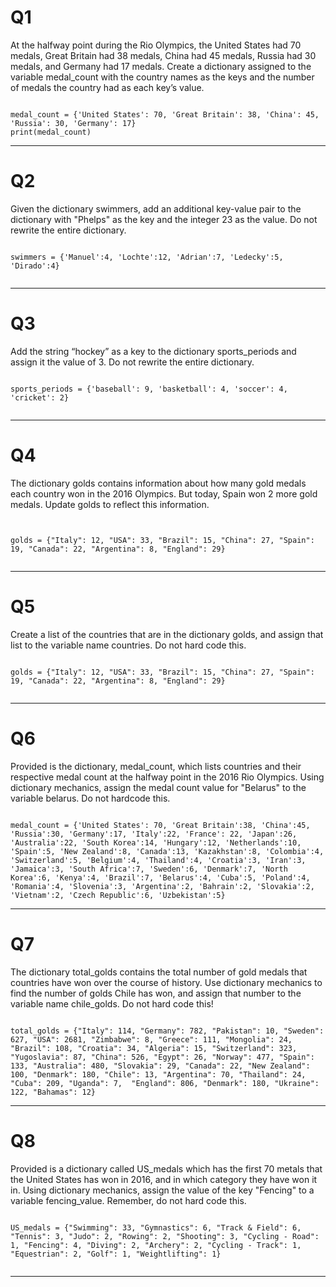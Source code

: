 

 # Q1
 At the halfway point during the Rio Olympics, the United States had 70 medals, Great Britain had 38 medals, China had 45 medals, 
 Russia had 30 medals, and Germany had 17 medals. Create a dictionary assigned to the variable medal_count with
 the country names as the keys and the number of medals the country had as each key’s value.
 
 ```
 
medal_count = {'United States': 70, 'Great Britain': 38, 'China': 45, 'Russia': 30, 'Germany': 17}
print(medal_count)
 ```
 
 ----------------------------------------------------------
 
 #  Q2 
 Given the dictionary swimmers, add 
 an additional key-value pair to the dictionary with "Phelps" as the key and the integer 23 as the value. 
 Do not rewrite the entire dictionary.
 
 ```
 
swimmers = {'Manuel':4, 'Lochte':12, 'Adrian':7, 'Ledecky':5, 'Dirado':4}


 ```
 ---------------------------------------------------------
 
 # Q3
 Add the string “hockey” as a key to the dictionary sports_periods 
 and assign it the value of 3. Do not rewrite the entire dictionary.
 
 ```
 
sports_periods = {'baseball': 9, 'basketball': 4, 'soccer': 4, 'cricket': 2}


 ```
 -------------------------------------------------------------
 
 # Q4
 
 The dictionary golds contains information about how many gold medals each country won in the 2016 Olympics. 
 But today, Spain won 2 more gold medals. Update golds to reflect this information.
 
 ```
 

golds = {"Italy": 12, "USA": 33, "Brazil": 15, "China": 27, "Spain": 19, "Canada": 22, "Argentina": 8, "England": 29}


 ```
 ---------------------------------------------------------
 
 # Q5
 Create a list of the countries that are in the dictionary golds, and 
 assign that list to the variable name countries. Do not hard code this.
 
 ```
 
golds = {"Italy": 12, "USA": 33, "Brazil": 15, "China": 27, "Spain": 19, "Canada": 22, "Argentina": 8, "England": 29}


 ```
 ---------------------------------------------------------------
 
 # Q6
 Provided is the dictionary, medal_count, which lists countries and their respective medal count at the 
 halfway point in the 2016 Rio Olympics. Using dictionary mechanics, 
 assign the medal count value for "Belarus" to the variable belarus. Do not hardcode this.
 
 ```
 
medal_count = {'United States': 70, 'Great Britain':38, 'China':45, 'Russia':30, 'Germany':17, 'Italy':22, 'France': 22, 'Japan':26, 'Australia':22, 'South Korea':14, 'Hungary':12, 'Netherlands':10, 'Spain':5, 'New Zealand':8, 'Canada':13, 'Kazakhstan':8, 'Colombia':4, 'Switzerland':5, 'Belgium':4, 'Thailand':4, 'Croatia':3, 'Iran':3, 'Jamaica':3, 'South Africa':7, 'Sweden':6, 'Denmark':7, 'North Korea':6, 'Kenya':4, 'Brazil':7, 'Belarus':4, 'Cuba':5, 'Poland':4, 'Romania':4, 'Slovenia':3, 'Argentina':2, 'Bahrain':2, 'Slovakia':2, 'Vietnam':2, 'Czech Republic':6, 'Uzbekistan':5}

 ```
----------------------------------------------------------------------- 
 
 # Q7
 The dictionary total_golds contains the total number of gold medals that countries have won over the course of history. 
 Use dictionary mechanics to find the number of golds Chile has won, and assign that number to the variable name chile_golds. Do not hard code this!
 
 ```
 
total_golds = {"Italy": 114, "Germany": 782, "Pakistan": 10, "Sweden": 627, "USA": 2681, "Zimbabwe": 8, "Greece": 111, "Mongolia": 24, "Brazil": 108, "Croatia": 34, "Algeria": 15, "Switzerland": 323, "Yugoslavia": 87, "China": 526, "Egypt": 26, "Norway": 477, "Spain": 133, "Australia": 480, "Slovakia": 29, "Canada": 22, "New Zealand": 100, "Denmark": 180, "Chile": 13, "Argentina": 70, "Thailand": 24, "Cuba": 209, "Uganda": 7,  "England": 806, "Denmark": 180, "Ukraine": 122, "Bahamas": 12}

 ```
 ----------------------------------------------------------------------
 
 # Q8
 Provided is a dictionary called US_medals which has the first 70 metals that the United States has won in 2016, and 
 in which category they have won it in. Using dictionary mechanics, 
 assign the value of the key "Fencing" to a variable fencing_value. Remember, do not hard code this.
 
 ```
 
US_medals = {"Swimming": 33, "Gymnastics": 6, "Track & Field": 6, "Tennis": 3, "Judo": 2, "Rowing": 2, "Shooting": 3, "Cycling - Road": 1, "Fencing": 4, "Diving": 2, "Archery": 2, "Cycling - Track": 1, "Equestrian": 2, "Golf": 1, "Weightlifting": 1}


 ```
 -----------------------------------------------------------
 
 
 
 
 
 
 
 
 
 
 
 
 
 
 
 
 
 
 
 
 
 
 
 
 
 
 
 
 
 
 
 
 
 
 
 
 
 
 
 
 
 
 
 
 
 
 
 
 
 
 
 
 
 
 
 
 
 
 
 
 
